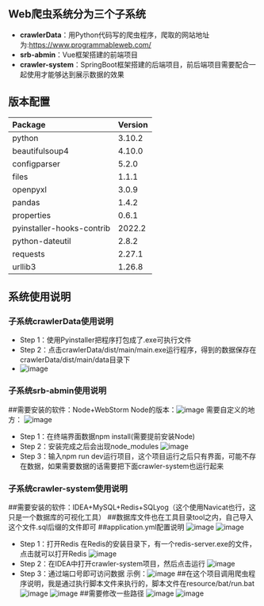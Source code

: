 ## Web爬虫系统分为三个子系统
- **crawlerData**：用Python代码写的爬虫程序，爬取的网站地址为:<https://www.programmableweb.com/>
- **srb-abmin**：Vue框架搭建的前端项目
- **crawler-system**：SpringBoot框架搭建的后端项目，前后端项目需要配合一起使用才能够达到展示数据的效果

## 版本配置
| Package | Version | 
| :-----| :----- | 
| python | 3.10.2 | 
|beautifulsoup4| 4.10.0|
|configparser| 5.2.0|
|files| 1.1.1|
|openpyxl| 3.0.9|
|pandas| 1.4.2|
|properties| 0.6.1|
|pyinstaller-hooks-contrib|2022.2|
|python-dateutil|2.8.2|
|requests|2.27.1|
|urllib3|1.26.8|

## 系统使用说明
### 子系统crawlerData使用说明
- Step 1：使用Pyinstaller把程序打包成了.exe可执行文件
- Step 2：点击crawlerData/dist/main/main.exe运行程序，得到的数据保存在crawlerData/dist/main/data目录下
- ![image](https://user-images.githubusercontent.com/68261447/171332747-37362856-4590-407a-8642-13074d322d9e.png)

### 子系统srb-abmin使用说明
##需要安装的软件：Node+WebStorm
Node的版本：![image](https://user-images.githubusercontent.com/68261447/171337406-1a096250-4ba8-4c4b-bc1e-878504d122de.png)
需要自定义的地方：
![image](https://user-images.githubusercontent.com/68261447/171337805-ca6e31eb-25ac-453b-bc99-b29a922a06c1.png)
- Step 1：在终端界面数据npm install(需要提前安装Node)
- Step 2：安装完成之后会出现node_modules
![image](https://user-images.githubusercontent.com/68261447/171338401-8214a416-3b43-48de-9afd-20d224a64c35.png)
- Step 3：输入npm run dev运行项目，这个项目运行之后只有界面，可能不存在数据，如果需要数据的话需要把下面crawler-system也运行起来

### 子系统crawler-system使用说明
  ##需要安装的软件：IDEA+MySQL+Redis+SQLyog（这个使用Navicat也行，这只是一个数据库的可视化工具）
  ##数据库文件也在工具目录tool之内，自己导入这个文件.sql后缀的文件即可
  ##application.yml配置说明
  ![image](https://user-images.githubusercontent.com/68261447/171333984-d9537e77-eec2-46ad-bc13-85969324e45f.png)
  ![image](https://user-images.githubusercontent.com/68261447/171334158-6482d95c-ddd6-428d-ab55-989db6b69888.png)
- Step 1：打开Redis
  在Redis的安装目录下，有一个redis-server.exe的文件，点击就可以打开Redis
![image](https://user-images.githubusercontent.com/68261447/171334268-0b7e05d6-01a8-49c4-b6d8-2056634f4faf.png)
- Step 2：在IDEA中打开crawler-system项目，然后点击运行
![image](https://user-images.githubusercontent.com/68261447/171334196-66f8a8a3-d9d7-4995-8846-2ea8facd5e96.png)
- Step 3：通过端口号即可访问数据
  示例：![image](https://user-images.githubusercontent.com/68261447/171336246-a0456111-51a5-4dab-9c2f-93ef01582fd4.png)
  ##在这个项目调用爬虫程序说明，我是通过执行脚本文件来执行的，脚本文件在resource/bat/run.bat
  ![image](https://user-images.githubusercontent.com/68261447/171336438-fa25c2a6-13ff-49d7-92ed-53fd890d34f1.png)
  ![image](https://user-images.githubusercontent.com/68261447/171336514-3ad39aac-9ebd-406b-910f-78d5cb6daac3.png)
  ##需要修改一些路径
  ![image](https://user-images.githubusercontent.com/68261447/171336690-63a6ed24-7802-455c-9366-5664a93cc685.png)
  ![image](https://user-images.githubusercontent.com/68261447/171336807-efe5d608-7604-4bfa-9ede-4a148196d031.png)


